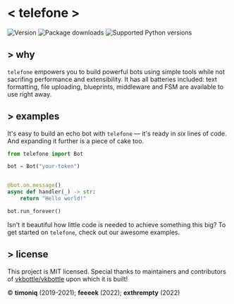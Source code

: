 # < telefone >

<!-- [//]: # (Links to examples)
[text formatting]: https://github.com/telefone-org/framework/blob/main/examples/high_level/formatting_example.py
[middleware]: https://github.com/telefone-org/framework/blob/main/examples/high_level/setup_middleware.py
[file uploading]: https://github.com/telefone-org/framework/blob/main/examples/high_level/file_upload_example.py
[blueprints]: https://github.com/telefone-org/framework/blob/main/examples/high_level/load_blueprints.py
[FSM]: https://github.com/telefone-org/framework/blob/main/examples/high_level/use_state_dispenser.py -->

![Version](https://img.shields.io/pypi/v/telefone?label=version&style=flat-square)
![Package downloads](https://img.shields.io/pypi/dw/telefone?label=downloads&style=flat-square)
![Supported Python versions](https://img.shields.io/pypi/pyversions/telefone?label=supported%20python%20versions&style=flat-square)

## > why

`telefone` empowers you to build powerful bots using simple tools while not sacrifing performance and extensibility. It has all batteries included: text formatting, file uploading, blueprints, middleware and FSM are available to use right away.

## > examples

It's easy to build an echo bot with `telefone` — it's ready in *six* lines of code. And expanding it further is a piece of cake too.

```python
from telefone import Bot

bot = Bot("your-token")


@bot.on.message()
async def handler(_) -> str:
    return "Hello world!"

bot.run_forever()
```

Isn't it beautiful how little code is needed to achieve something this big? To get started on `telefone`, check out our awesome examples.

## > license

This project is MIT licensed. Special thanks to maintainers and contributors of [vkbottle/vkbottle](https://github.com/vkbottle/vkbottle) upon which it is built!

© **timoniq** (2019-2021); **feeeek** (2022); **exthrempty** (2022)
